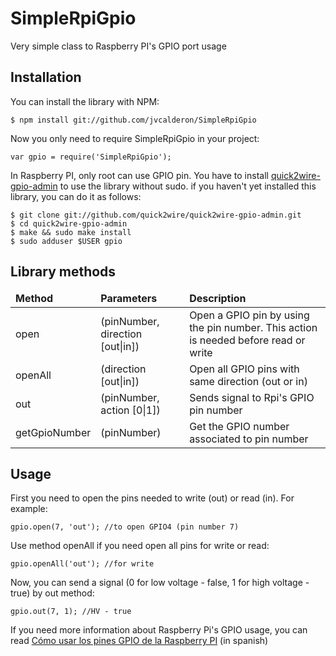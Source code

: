 SimpleRpiGpio
=============

Very simple class to Raspberry PI's GPIO port usage

## Installation

You can install the library with NPM:

<pre><code>$ npm install git://github.com/jvcalderon/SimpleRpiGpio</code></pre>

Now you only need to require SimpleRpiGpio in your project:

<pre><code>var gpio = require('SimpleRpiGpio');</code></pre>

In Raspberry PI, only root can use GPIO pin. You have to install [quick2wire-gpio-admin](https://github.com/quick2wire/quick2wire-gpio-admin) to use the library without sudo. if you haven't yet installed this library, you can do it as follows:

<pre><code>$ git clone git://github.com/quick2wire/quick2wire-gpio-admin.git
$ cd quick2wire-gpio-admin
$ make && sudo make install
$ sudo adduser $USER gpio</code></pre>

## Library methods

<table>
	<thead>
		<tr>
			<td><strong>Method</strong></td>
			<td><strong>Parameters</strong></td>
			<td><strong>Description</strong></td>
		</tr>
	</thead>
	<tbody>
		<tr>
			<td>open</td>
			<td>(pinNumber, direction [out|in])</td>
			<td>Open a GPIO pin by using the pin number. This action is needed before read or write</td>
		</tr>
		<tr>
			<td>openAll</td>
			<td>(direction [out|in])</td>
			<td>Open all GPIO pins with same direction (out or in)</td>
		</tr>
		<tr>
			<td>out</td>
			<td>(pinNumber, action [0|1])</td>
			<td>Sends signal to Rpi's GPIO pin number</td>
		</tr>
		<tr>
			<td>getGpioNumber</td>
			<td>(pinNumber)</td>
			<td>Get the GPIO number associated to pin number</td>
		</tr>
	</tbody>
</table>

## Usage

First you need to open the pins needed to write (out) or read (in). For example:

<pre><code>gpio.open(7, 'out'); //to open GPIO4 (pin number 7)</code></pre>

Use method openAll if you need open all pins for write or read:

<pre><code>gpio.openAll('out'); //for write</code></pre>

Now, you can send a signal (0 for low voltage - false, 1 for high voltage - true) by out method:

<pre><code>gpio.out(7, 1); //HV - true</code></pre>

If you need more information about Raspberry Pi's GPIO usage, you can read [Cómo usar los pines GPIO de la Raspberry PI](http://www.frontandback.org/laboratory/como_usar_gpio_raspberry_pi) (in spanish)

